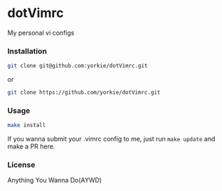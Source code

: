 
dotVimrc
=====================
My personal vi configs

### Installation
```sh
git clone git@github.com:yorkie/dotVimrc.git
```
or
```sh
git clone https://github.com/yorkie/dotVimrc.git
```

### Usage
```sh
make install
```

If you wanna submit your .vimrc config to me, just run `make update` and make a PR here.

### License
Anything You Wanna Do(AYWD)

